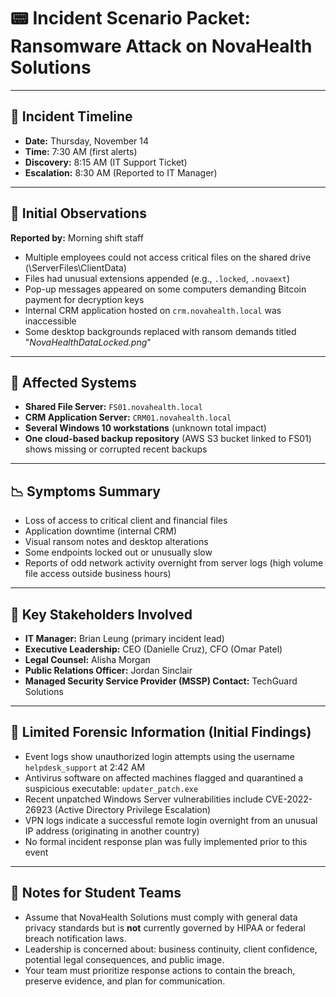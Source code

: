 # 📟 Incident Scenario Packet: Ransomware Attack on NovaHealth Solutions

---

## 📅 Incident Timeline
- **Date:** Thursday, November 14
- **Time:** 7:30 AM (first alerts)
- **Discovery:** 8:15 AM (IT Support Ticket)
- **Escalation:** 8:30 AM (Reported to IT Manager)

---

## 📁 Initial Observations

**Reported by:** Morning shift staff

- Multiple employees could not access critical files on the shared drive (\ServerFiles\ClientData)
- Files had unusual extensions appended (e.g., `.locked`, `.novaext`)
- Pop-up messages appeared on some computers demanding Bitcoin payment for decryption keys
- Internal CRM application hosted on `crm.novahealth.local` was inaccessible
- Some desktop backgrounds replaced with ransom demands titled "_NovaHealthDataLocked.png_"

---

## 📂 Affected Systems
- **Shared File Server:** `FS01.novahealth.local`
- **CRM Application Server:** `CRM01.novahealth.local`
- **Several Windows 10 workstations** (unknown total impact)
- **One cloud-based backup repository** (AWS S3 bucket linked to FS01) shows missing or corrupted recent backups

---

## 📉 Symptoms Summary
- Loss of access to critical client and financial files
- Application downtime (internal CRM)
- Visual ransom notes and desktop alterations
- Some endpoints locked out or unusually slow
- Reports of odd network activity overnight from server logs (high volume file access outside business hours)

---

## 👥 Key Stakeholders Involved
- **IT Manager:** Brian Leung (primary incident lead)
- **Executive Leadership:** CEO (Danielle Cruz), CFO (Omar Patel)
- **Legal Counsel:** Alisha Morgan
- **Public Relations Officer:** Jordan Sinclair
- **Managed Security Service Provider (MSSP) Contact:** TechGuard Solutions

---

## 🔎 Limited Forensic Information (Initial Findings)
- Event logs show unauthorized login attempts using the username `helpdesk_support` at 2:42 AM
- Antivirus software on affected machines flagged and quarantined a suspicious executable: `updater_patch.exe`
- Recent unpatched Windows Server vulnerabilities include CVE-2022-26923 (Active Directory Privilege Escalation)
- VPN logs indicate a successful remote login overnight from an unusual IP address (originating in another country)
- No formal incident response plan was fully implemented prior to this event

---

## 🔐 Notes for Student Teams
- Assume that NovaHealth Solutions must comply with general data privacy standards but is **not** currently governed by HIPAA or federal breach notification laws.
- Leadership is concerned about: business continuity, client confidence, potential legal consequences, and public image.
- Your team must prioritize response actions to contain the breach, preserve evidence, and plan for communication.

